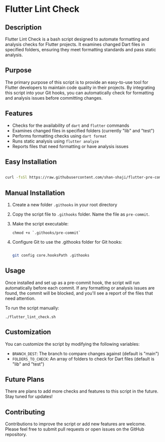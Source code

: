 # Flutter Lint Check

## Description

Flutter Lint Check is a bash script designed to automate formatting and analysis checks for Flutter projects. It examines changed Dart files in specified folders, ensuring they meet formatting standards and pass static analysis.

## Purpose

The primary purpose of this script is to provide an easy-to-use tool for Flutter developers to maintain code quality in their projects. By integrating this script into your Git hooks, you can automatically check for formatting and analysis issues before committing changes.

## Features

- Checks for the availability of `dart` and `flutter` commands
- Examines changed files in specified folders (currently "lib" and "test")
- Performs formatting checks using `dart format`
- Runs static analysis using `flutter analyze`
- Reports files that need formatting or have analysis issues

## Easy Installation


```bash

curl -fsSl https://raw.githubusercontent.com/shan-shaji/flutter-pre-commit-hook-script/refs/heads/main/setup.sh | /bin/bash

```


## Manual Installation

1. Create a new folder `.githooks` in your root directory
2. Copy the script file to `.githooks` folder. Name the file as `pre-commit`.
3. Make the script executable:

   ```
   chmod +x `.githooks/pre-commit`
   ```

4. Configure Git to use the .githooks folder for Git hooks:
     ```bash

     git config core.hooksPath .githooks
     
     ```

## Usage

Once installed and set up as a pre-commit hook, the script will run automatically before each commit. If any formatting or analysis issues are found, the commit will be blocked, and you'll see a report of the files that need attention.

To run the script manually:

```
./flutter_lint_check.sh
```

## Customization

You can customize the script by modifying the following variables:

- `BRANCH_DEST`: The branch to compare changes against (default is "main")
- `FOLDERS_TO_CHECK`: An array of folders to check for Dart files (default is "lib" and "test")

## Future Plans

There are plans to add more checks and features to this script in the future. Stay tuned for updates!

## Contributing

Contributions to improve the script or add new features are welcome. Please feel free to submit pull requests or open issues on the GitHub repository.

